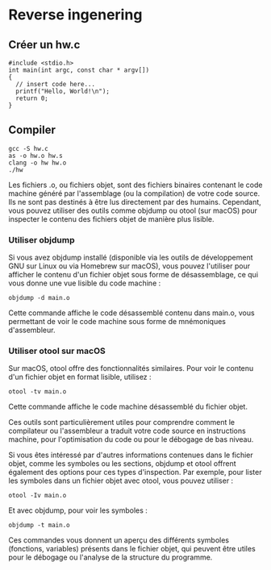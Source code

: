 # Reverse ingenering
## Créer un hw.c


```
#include <stdio.h>  
int main(int argc, const char * argv[]) 
{     
  // insert code here...     
  printf("Hello, World!\n");     
  return 0; 
}
```
## Compiler
```
gcc -S hw.c
as -o hw.o hw.s
clang -o hw hw.o
./hw
```

Les fichiers .o, ou fichiers objet, sont des fichiers binaires contenant le code machine généré par l'assemblage (ou la compilation) de votre code source. Ils ne sont pas destinés à être lus directement par des humains. Cependant, vous pouvez utiliser des outils comme objdump ou otool (sur macOS) pour inspecter le contenu des fichiers objet de manière plus lisible.

### Utiliser objdump
Si vous avez objdump installé (disponible via les outils de développement GNU sur Linux ou via Homebrew sur macOS), vous pouvez l'utiliser pour afficher le contenu d'un fichier objet sous forme de désassemblage, ce qui vous donne une vue lisible du code machine :

```objdump -d main.o```

Cette commande affiche le code désassemblé contenu dans main.o, vous permettant de voir le code machine sous forme de mnémoniques d'assembleur.

### Utiliser otool sur macOS

Sur macOS, otool offre des fonctionnalités similaires. Pour voir le contenu d'un fichier objet en format lisible, utilisez :

```otool -tv main.o```

Cette commande affiche le code machine désassemblé du fichier objet.

Ces outils sont particulièrement utiles pour comprendre comment le compilateur ou l'assembleur a traduit votre code source en instructions machine, pour l'optimisation du code ou pour le débogage de bas niveau.

Si vous êtes intéressé par d'autres informations contenues dans le fichier objet, comme les symboles ou les sections, objdump et otool offrent également des options pour ces types d'inspection. Par exemple, pour lister les symboles dans un fichier objet avec otool, vous pouvez utiliser :

```otool -Iv main.o```

Et avec objdump, pour voir les symboles :

```objdump -t main.o```


Ces commandes vous donnent un aperçu des différents symboles (fonctions, variables) présents dans le fichier objet, qui peuvent être utiles pour le débogage ou l'analyse de la structure du programme.
 
